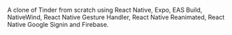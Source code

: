 A clone of Tinder from scratch using React Native, Expo, EAS Build, NativeWind, React Native Gesture Handler, React Native Reanimated, React Native Google Signin and Firebase.

